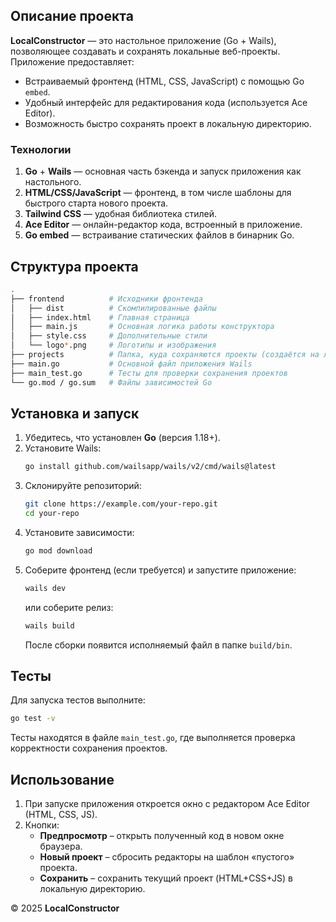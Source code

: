 ## Описание проекта

**LocalConstructor** — это настольное приложение (Go + Wails), позволяющее создавать и сохранять локальные веб-проекты. Приложение предоставляет:

- Встраиваемый фронтенд (HTML, CSS, JavaScript) с помощью Go `embed`.
- Удобный интерфейс для редактирования кода (используется Ace Editor).
- Возможность быстро сохранять проект в локальную директорию.

### Технологии

1. **Go** + **Wails** — основная часть бэкенда и запуск приложения как настольного.
2. **HTML/CSS/JavaScript** — фронтенд, в том числе шаблоны для быстрого старта нового проекта.
3. **Tailwind CSS** — удобная библиотека стилей.
4. **Ace Editor** — онлайн-редактор кода, встроенный в приложение.
5. **Go embed** — встраивание статических файлов в бинарник Go.

## Структура проекта

```bash
.
├── frontend          # Исходники фронтенда
│   ├── dist          # Скомпилированные файлы
│   ├── index.html    # Главная страница
│   ├── main.js       # Основная логика работы конструктора
│   ├── style.css     # Дополнительные стили
│   └── logo*.png     # Логотипы и изображения
├── projects          # Папка, куда сохраняются проекты (создаётся на лету)
├── main.go           # Основной файл приложения Wails
├── main_test.go      # Тесты для проверки сохранения проектов
└── go.mod / go.sum   # Файлы зависимостей Go
```

## Установка и запуск

1. Убедитесь, что установлен **Go** (версия 1.18+).
2. Установите Wails:
   ```bash
   go install github.com/wailsapp/wails/v2/cmd/wails@latest
   ```
3. Склонируйте репозиторий:
   ```bash
   git clone https://example.com/your-repo.git
   cd your-repo
   ```
4. Установите зависимости:
   ```bash
   go mod download
   ```
5. Соберите фронтенд (если требуется) и запустите приложение:
   ```bash
   wails dev
   ```
   или соберите релиз:
   ```bash
   wails build
   ```
   После сборки появится исполняемый файл в папке `build/bin`.

## Тесты

Для запуска тестов выполните:
```bash
go test -v
```
Тесты находятся в файле `main_test.go`, где выполняется проверка корректности сохранения проектов.

## Использование

1. При запуске приложения откроется окно с редактором Ace Editor (HTML, CSS, JS).
2. Кнопки:
   - **Предпросмотр** – открыть полученный код в новом окне браузера.
   - **Новый проект** – сбросить редакторы на шаблон «пустого» проекта.
   - **Сохранить** – сохранить текущий проект (HTML+CSS+JS) в локальную директорию.


© 2025 **LocalConstructor**  
